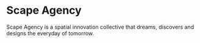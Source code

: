 # Scape Agency

Scape Agency is a spatial innovation collective that dreams, discovers and designs the everyday of tomorrow.
